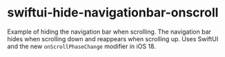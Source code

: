 # swiftui-hide-navigationbar-onscroll
Example of hiding the navigation bar when scrolling. The navigation bar hides when scrolling down and reappears when scrolling up. Uses SwiftUI and the new `onScrollPhaseChange` modifier in iOS 18.
